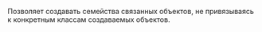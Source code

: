 Позволяет создавать семейства связанных объектов, не привязываясь к конкретным классам создаваемых объектов.
